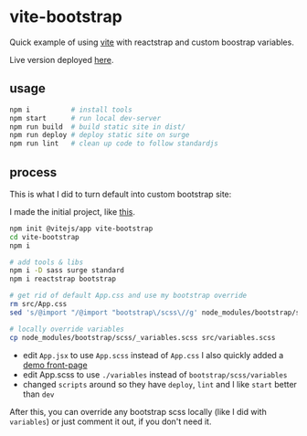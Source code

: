 # vite-bootstrap

Quick example of using [vite](https://vitejs.dev/) with reactstrap and custom boostrap variables.

Live version deployed [here](https://vite-bootstrap.surge.sh/).

## usage

```sh
npm i          # install tools
npm start      # run local dev-server
npm run build  # build static site in dist/
npm run deploy # deploy static site on surge
npm run lint   # clean up code to follow standardjs
```



## process

This is what I did to turn default into custom bootstrap site:

I made the initial project, like [this](https://asciinema.org/a/obRS03giA1To87sM6ufHy7g6L).

```sh
npm init @vitejs/app vite-bootstrap
cd vite-bootstrap
npm i
```

```sh
# add tools & libs
npm i -D sass surge standard
npm i reactstrap bootstrap

# get rid of default App.css and use my bootstrap override
rm src/App.css
sed 's/@import "/@import "bootstrap\/scss\//g' node_modules/bootstrap/scss/bootstrap.scss > src/App.scss

# locally override variables
cp node_modules/bootstrap/scss/_variables.scss src/variables.scss
```

- edit `App.jsx` to use `App.scss` instead of `App.css` I also quickly added a [demo front-page](src/App.jsx)
- edit App.scss to use `./variables` instead of `bootstrap/scss/variables`
- changed `scripts` around so they have `deploy`, `lint` and I like `start` better than `dev`

After this, you can override any bootstrap scss locally (like I did with `variables`) or just comment it out, if you don't need it.
